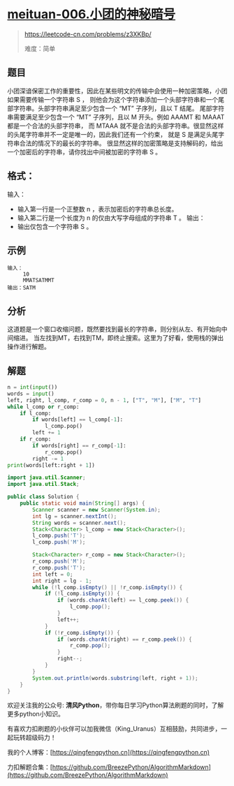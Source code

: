 # [meituan-006.小团的神秘暗号](https://leetcode-cn.com/problems/z3XKBp/)
> https://leetcode-cn.com/problems/z3XKBp/
> 
> 难度：简单

## 题目
小团深谙保密工作的重要性，因此在某些明文的传输中会使用一种加密策略，小团如果需要传输一个字符串 S ，
则他会为这个字符串添加一个头部字符串和一个尾部字符串。头部字符串满足至少包含一个 “MT” 子序列，且以 T 结尾。
尾部字符串需要满足至少包含一个 “MT” 子序列，且以 M 开头。例如 AAAMT 和 MAAAT 都是一个合法的头部字符串，
而 MTAAA 就不是合法的头部字符串。很显然这样的头尾字符串并不一定是唯一的，因此我们还有一个约束，
就是 S 是满足头尾字符串合法的情况下的最长的字符串。
很显然这样的加密策略是支持解码的，给出一个加密后的字符串，请你找出中间被加密的字符串 S 。


## 格式：
输入：
- 输入第一行是一个正整数 n ，表示加密后的字符串总长度。
- 输入第二行是一个长度为 n 的仅由大写字母组成的字符串 T 。
输出：
- 输出仅包含一个字符串 S 。

## 示例

```
输入：
     10
     MMATSATMMT
输出：SATM
```

## 分析
这道题是一个窗口收缩问题，既然要找到最长的字符串，则分别从左、有开始向中间缩进。
当左找到MT，右找到TM，即终止搜索。这里为了好看，使用栈的弹出操作进行解题。

## 解题

```python
n = int(input())
words = input()
left, right, l_comp, r_comp = 0, n - 1, ["T", "M"], ["M", "T"]
while l_comp or r_comp:
    if l_comp:
        if words[left] == l_comp[-1]:
            l_comp.pop()
        left += 1
    if r_comp:
        if words[right] == r_comp[-1]:
            r_comp.pop()
        right -= 1
print(words[left:right + 1])
```

```java
import java.util.Scanner;
import java.util.Stack;

public class Solution {
    public static void main(String[] args) {
        Scanner scanner = new Scanner(System.in);
        int lg = scanner.nextInt();
        String words = scanner.next();
        Stack<Character> l_comp = new Stack<Character>();
        l_comp.push('T');
        l_comp.push('M');

        Stack<Character> r_comp = new Stack<Character>();
        r_comp.push('M');
        r_comp.push('T');
        int left = 0;
        int right = lg - 1;
        while (!l_comp.isEmpty() || !r_comp.isEmpty()) {
            if (!l_comp.isEmpty()) {
                if (words.charAt(left) == l_comp.peek()) {
                    l_comp.pop();
                }
                left++;
            }
            if (!r_comp.isEmpty()) {
                if (words.charAt(right) == r_comp.peek()) {
                    r_comp.pop();
                }
                right--;
            }
        }
        System.out.println(words.substring(left, right + 1));
    }
}
```

欢迎关注我的公众号: **清风Python**，带你每日学习Python算法刷题的同时，了解更多python小知识。

有喜欢力扣刷题的小伙伴可以加我微信（King_Uranus）互相鼓励，共同进步，一起玩转超级码力！

我的个人博客：[https://qingfengpython.cn](https://qingfengpython.cn)

力扣解题合集：[https://github.com/BreezePython/AlgorithmMarkdown](https://github.com/BreezePython/AlgorithmMarkdown)